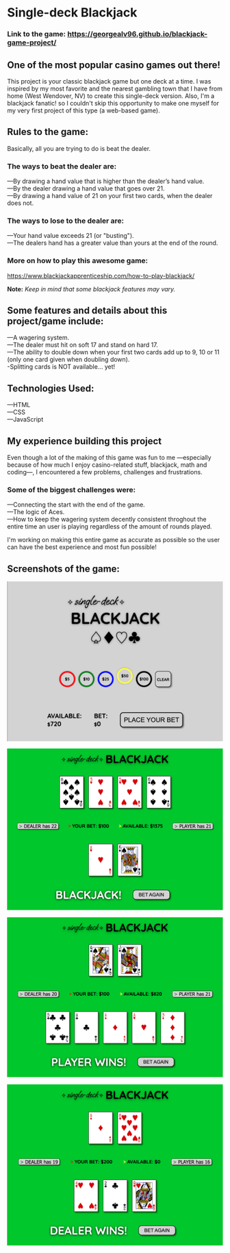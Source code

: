 # Single-deck Blackjack

### Link to the game: https://georgealv96.github.io/blackjack-game-project/

## One of the most popular casino games out there!

This project is your classic blackjack game but one deck at a time. I was inspired by my most favorite and
the nearest gambling town that I have from home (West Wendover, NV) to create this single-deck version.
Also, I'm a blackjack fanatic! so I couldn't skip this opportunity to make one myself for my very first project of this type (a web-based game).

## Rules to the game:

Basically, all you are trying to do is beat the dealer.

### The ways to beat the dealer are:

—By drawing a hand value that is higher than the dealer’s hand value. </br>
—By the dealer drawing a hand value that goes over 21. </br>
—By drawing a hand value of 21 on your first two cards, when the dealer does not. <br>

### The ways to lose to the dealer are:

—Your hand value exceeds 21 (or "busting"). </br>
—The dealers hand has a greater value than yours at the end of the round. </br>

### More on how to play this awesome game:

https://www.blackjackapprenticeship.com/how-to-play-blackjack/

<b>Note:</b> <i>Keep in mind that some blackjack features may vary.</i>

## Some features and details about this project/game include:

—A wagering system. </br>
—The dealer must hit on soft 17 and stand on hard 17. </br>
—The ability to double down when your first two cards add up to 9, 10 or 11 (only one card given when doubling down). </br>
-Splitting cards is NOT available... yet!

## Technologies Used:

—HTML </br>
—CSS </br>
—JavaScript </br>

## My experience building this project

Even though a lot of the making of this game was fun to me —especially because of how much I enjoy
casino-related stuff, blackjack, math and coding—, I encountered a few problems, challenges and frustrations.

### Some of the biggest challenges were:

—Connecting the start with the end of the game. </br>
—The logic of Aces. </br>
—How to keep the wagering system decently consistent throghout the entire time an user
is playing regardless of the amount of rounds played.

I'm working on making this entire game as accurate as possible so the user can have the best experience and most fun possible!

## Screenshots of the game:

![Alt text](about/img1.png)

![Alt text](about/img2.png)

![Alt text](about/img3.png)

![Alt text](about/img4.png)

